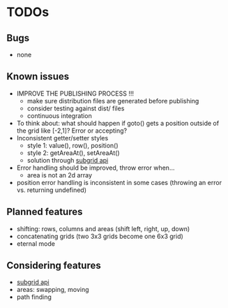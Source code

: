 # TODOs

## Bugs

* none

## Known issues

* IMPROVE THE PUBLISHING PROCESS !!!
    * make sure distribution files are generated before publishing
    * consider testing against dist/ files
    * continuous integration
* To think about: what should happen if goto() gets a position outside of the grid like [-2,1]? Error or accepting?
* Inconsistent getter/setter styles
    * style 1: value(), row(), position()
    * style 2: getAreaAt(), setAreaAt()
    * solution through [subgrid api](subgrid-api.md)
* Error handling should be improved, throw error when... 
    * area is not an 2d array
* position error handling is inconsistent in some cases (throwing an error vs. returning undefined)

## Planned features

* shifting: rows, columns and areas (shift left, right, up, down)
* concatenating grids (two 3x3 grids become one 6x3 grid)
* eternal mode

## Considering features

* [subgrid api](subgrid-api.md)
* areas: swapping, moving
* path finding


